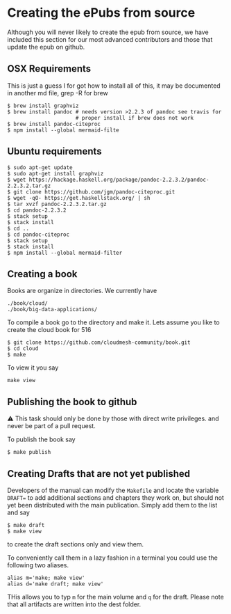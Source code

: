 # Creating the ePubs from source

Although you will never likely to create the epub from source, we have
included this section for our most advanced contributors and those
that update the epub on github.

## OSX Requirements

This is just a guess I for got how to install all of this, it may be
documented in another md file, grep -R for brew

```
$ brew install graphviz
$ brew install pandoc # needs version >2.2.3 of pandoc see travis for
                      # proper install if brew does not work
$ brew install pandoc-citeproc
$ npm install --global mermaid-filte                      
```

## Ubuntu requirements

```
$ sudo apt-get update
$ sudo apt-get install graphviz
$ wget https://hackage.haskell.org/package/pandoc-2.2.3.2/pandoc-2.2.3.2.tar.gz
$ git clone https://github.com/jgm/pandoc-citeproc.git
$ wget -qO- https://get.haskellstack.org/ | sh
$ tar xvzf pandoc-2.2.3.2.tar.gz
$ cd pandoc-2.2.3.2
$ stack setup
$ stack install
$ cd ..
$ cd pandoc-citeproc
$ stack setup
$ stack install
$ npm install --global mermaid-filter
```

## Creating a book

Books are organize in directories. We currently have

```
./book/cloud/
./book/big-data-applications/
```

To compile a book go to the directory and make it. Lets assume you like to create the cloud book for 516

```
$ git clone https://github.com/cloudmesh-community/book.git
$ cd cloud
$ make
```

To view it you say

```
make view
```

## Publishing the book to github

:warning: This task should only be done by those with direct write
privileges. and never be part of a pull request.

To publish the book say

```
$ make publish
```

## Creating Drafts that are not yet published

Developers of the manual can modify the `Makefile` and locate the
variable `DRAFT=` to add additional sections and chapters they work
on, but should not yet been distributed with the main publication.
Simply add them to the list and say

```
$ make draft
$ make view
```

to create the draft sections only and view them. 

To conveniently call them in a lazy fashion in a terminal you could
use the following two aliases.

```
alias m='make; make view'
alias d='make draft; make view'
```

THis allows you to typ `m` for the main volume and `q` for the draft.
Please note that all artifacts are written into the dest folder.
